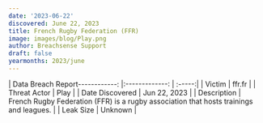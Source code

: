 ```yaml
---
date: '2023-06-22'
discovered: June 22, 2023
title: French Rugby Federation (FFR)
image: images/blog/Play.png
author: Breachsense Support
draft: false
yearmonths: 2023/june
---
```


| Data Breach Report------------:     |:-------------:    | :-----:|
| Victim      | ffr.fr      | 
| Threat Actor      | Play      | 
| Date Discovered      | Jun 22, 2023      | 
| Description      | French Rugby Federation (FFR) is a rugby association that hosts trainings and leagues.      | 
| Leak Size      | Unknown      | 

